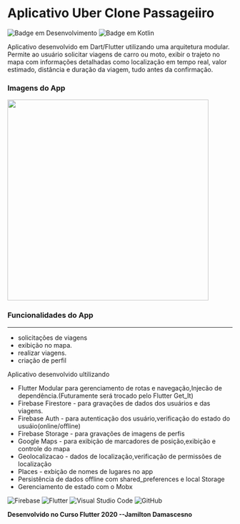 # Aplicativo Uber Clone Passageiiro

![Badge em Desenvolvimento](http://img.shields.io/static/v1?label=STATUS&message=EM%20DESENVOLVIMENTO&color=GREEN&style=for-the-badge)
![Badge em Kotlin](http://img.shields.io/static/v1?label=LENGUAGE&message=%20DART&color=BLUEN&style=for-the-badge)

<p>
  Aplicativo desenvolvido em Dart/Flutter utilizando uma arquitetura modular. Permite ao usuário solicitar viagens de carro ou moto, exibir o trajeto no mapa com informações detalhadas como localização em tempo real, valor estimado, distância e duração da viagem, tudo antes da confirmação.
</p>

### Imagens do App
<img src="https://github.com/user-attachments/assets/dfbdded0-05e4-433c-a1b3-5894f58028a8"  height="450em">


### Funcionalidades do App
---
 
 * solicitações de viagens
 * exibição no mapa. 
 * realizar viagens.
 * criação de perfil

Aplicativo desenvolvido ultilizando 
 - Flutter Modular para gerenciamento de rotas e  navegação,Injecão de dependência.(Futuramente será trocado pelo Flutter Get_It)
 - Firebase Firestore - para gravações de dados dos usuários e das viagens. 
 - Firebase Auth - para autenticação dos usuário,verificação do estado do usuáio(online/offline)
 - Firebase Storage - para gravações de imagens de perfis
 - Google Maps - para exibição de marcadores de posição,exibição e controle do mapa
 - Geolocalizacao - dados de localização,verificação de permissões de localização
 - Places - exbição de nomes de lugares no app
 - Persistência de dados offline com shared_preferences e local Storage
 - Gerenciamento de estado com o Mobx

![Firebase](https://img.shields.io/badge/firebase-a08021?style=for-the-badge&logo=firebase&logoColor=ffcd34)
![Flutter](https://img.shields.io/badge/Flutter-%2302569B.svg?style=for-the-badge&logo=Flutter&logoColor=white)
![Visual Studio Code](https://img.shields.io/badge/Visual%20Studio%20Code-0078d7.svg?style=for-the-badge&logo=visual-studio-code&logoColor=white)
![GitHub](https://img.shields.io/badge/github-%23121011.svg?style=for-the-badge&logo=github&logoColor=white)

**Desenvolvido no Curso Flutter 2020 --Jamilton Damascesno**
